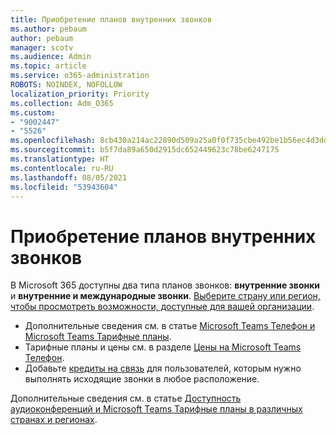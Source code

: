 ```yaml
---
title: Приобретение планов внутренних звонков
ms.author: pebaum
author: pebaum
manager: scotv
ms.audience: Admin
ms.topic: article
ms.service: o365-administration
ROBOTS: NOINDEX, NOFOLLOW
localization_priority: Priority
ms.collection: Adm_O365
ms.custom:
- "9002447"
- "5526"
ms.openlocfilehash: 8cb430a214ac22890d509a25a0f0f735cbe492be1b56ec4d3ddfbb3f15ff476d
ms.sourcegitcommit: b5f7da89a650d2915dc652449623c78be6247175
ms.translationtype: HT
ms.contentlocale: ru-RU
ms.lasthandoff: 08/05/2021
ms.locfileid: "53943604"
---
```

# <a name="purchase-domestic-calling-plans"></a>Приобретение планов внутренних звонков

В Microsoft 365 доступны два типа планов звонков: **внутренние звонки** и **внутренние и международные звонки**. [Выберите страну или регион, чтобы просмотреть возможности, доступные для вашей организации](https://docs.microsoft.com/MicrosoftTeams/country-and-region-availability-for-audio-conferencing-and-calling-plans/country-and-region-availability-for-audio-conferencing-and-calling-plans#select-your-country-or-region-to-see-whats-available-for-your-organization).

- Дополнительные сведения см. в статье [Microsoft Teams Телефон и Microsoft Teams Тарифные планы](https://docs.microsoft.com/MicrosoftTeams/calling-plan-landing-page).
- Тарифные планы и цены см. в разделе [Цены на Microsoft Teams Телефон](https://www.microsoft.com/microsoft-365/microsoft-teams/voice-calling#Requirements).
- Добавьте [кредиты на связь](https://docs.microsoft.com/MicrosoftTeams/country-and-region-availability-for-audio-conferencing-and-calling-plans/country-and-region-availability-for-audio-conferencing-and-calling-plans#communications-credits) для пользователей, которым нужно выполнять исходящие звонки в любое расположение.

Дополнительные сведения см. в статье [Доступность аудиоконференций и Microsoft Teams Тарифные планы в различных странах и регионах](https://docs.microsoft.com/MicrosoftTeams/country-and-region-availability-for-audio-conferencing-and-calling-plans/country-and-region-availability-for-audio-conferencing-and-calling-plans). 
